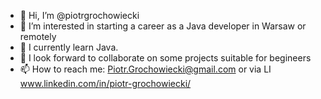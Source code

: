 - 👋 Hi, I’m @piotrgrochowiecki
- 👀 I’m interested in starting a career as a Java developer in Warsaw or remotely
- 🌱 I currently learn Java.
- 💞️ I look forward to collaborate on some projects suitable for begineers 
- 📫 How to reach me: Piotr.Grochowiecki@gmail.com or via LI www.linkedin.com/in/piotr-grochowiecki/

<!---
piotrgrochowiecki/piotrgrochowiecki is a ✨ special ✨ repository because its `README.md` (this file) appears on your GitHub profile.
You can click the Preview link to take a look at your changes.
--->

